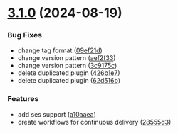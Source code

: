 # [3.1.0](https://github.com/MrAPPs-RSM/MrappsEmailNodeModule/compare/3.0.1...3.1.0) (2024-08-19)


### Bug Fixes

* change tag format ([09ef21d](https://github.com/MrAPPs-RSM/MrappsEmailNodeModule/commit/09ef21d9578dbfd063b9d6ec197b4eba68a47899))
* change version pattern ([aef2f33](https://github.com/MrAPPs-RSM/MrappsEmailNodeModule/commit/aef2f332f550fbfd6b81529e66c740fcc2e68443))
* change version pattern ([3c9175c](https://github.com/MrAPPs-RSM/MrappsEmailNodeModule/commit/3c9175c5379683167c6c025be9548c520e4c8aff))
* delete duplicated plugin ([426b1e7](https://github.com/MrAPPs-RSM/MrappsEmailNodeModule/commit/426b1e7f1f248728d0b368028a82a08cf4b0d65c))
* delete duplicated plugin ([62d516b](https://github.com/MrAPPs-RSM/MrappsEmailNodeModule/commit/62d516b044fd46c5807e600c576473afd01531e0))


### Features

* add ses support ([a10aaea](https://github.com/MrAPPs-RSM/MrappsEmailNodeModule/commit/a10aaeaaef8e7ebecb1ad4f7a0193547cf5802d7))
* create workflows for continuous delivery ([28555d3](https://github.com/MrAPPs-RSM/MrappsEmailNodeModule/commit/28555d31d7e18fed4911c72d371842b91ff12060))
